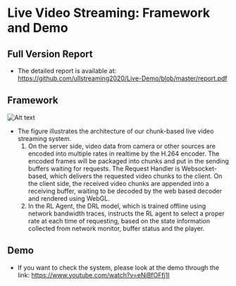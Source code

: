# Live Video Streaming: Framework and Demo

## Full Version Report
* The detailed report is available at: https://github.com/ullstreaming2020/Live-Demo/blob/master/report.pdf
## Framework
![Alt text](https://github.com/ullstreaming2020/livestreaming_demo/blob/master/pic.png)
* The figure illustrates the architecture of our chunk-based live video streaming system.
  1. On the server side, video data from camera or other sources are encoded into multiple rates in realtime by the H.264 encoder. The encoded frames will be packaged into chunks and put in the sending buffers waiting for requests. The Request Handler is Websocket-based, which delivers the requested video chunks to the client. On the client side, the received video chunks are appended into a receiving buffer, waiting to be decoded by the web based decoder and rendered using WebGL.
  1. In the RL Agent, the DRL model, which is trained offline using network bandwidth traces, instructs the RL agent to select a proper rate at each time of requesting, based on the state information collected from network monitor, buffer status and the player.
## Demo
* If you want to check the system, please look at the demo through the link:
https://www.youtube.com/watch?v=eNjBfOFfj1I
